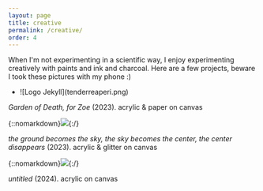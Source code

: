 ```yaml
---
layout: page
title: creative
permalink: /creative/
order: 4
---
```


When I'm not experimenting in a scientific way, I enjoy experimenting creatively with paints and ink and charcoal. Here are a few projects, beware I took these pictures with my phone :)

 <ul>
<li  markdown="1">
![Logo Jekyll](tenderreaperi.png)
</li>
</ul>

_Garden of Death, for Zoe_ (2023). acrylic & paper on canvas



{::nomarkdown}<img src="theground.png">{:/}

_the ground becomes the sky, the sky becomes the center, the center disappears_ (2023). acrylic & glitter on canvas



{::nomarkdown}<img src="flowers_textured.png">{:/}

_untitled_ (2024). acrylic on canvas
